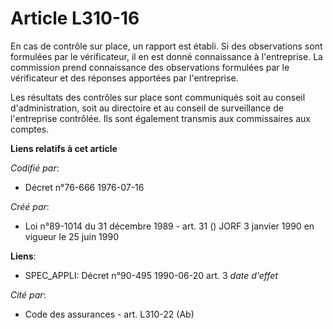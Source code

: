 # Article L310-16

En cas de contrôle sur place, un rapport est établi. Si des observations sont formulées par le vérificateur, il en est donné
connaissance à l'entreprise. La commission prend connaissance des observations formulées par le vérificateur et des réponses
apportées par l'entreprise.

Les résultats des contrôles sur place sont communiqués soit au conseil d'administration, soit au directoire et au conseil de
surveillance de l'entreprise contrôlée. Ils sont également transmis aux commissaires aux comptes.

**Liens relatifs à cet article**

_Codifié par_:

  - Décret n°76-666 1976-07-16

_Créé par_:

  - Loi n°89-1014 du 31 décembre 1989 - art. 31 () JORF 3 janvier 1990 en vigueur le 25 juin 1990

**Liens**:

  - SPEC_APPLI: Décret n°90-495 1990-06-20 art. 3 *date d'effet*

_Cité par_:

  - Code des assurances - art. L310-22 (Ab)
